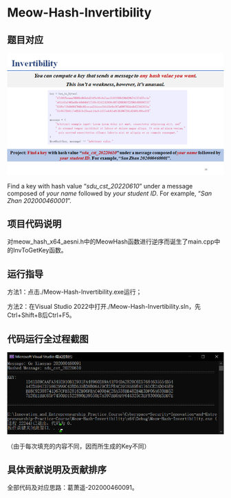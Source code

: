 # Meow-Hash-Invertibility

## 题目对应

![image-20220725151357310](README/assets/image-20220725151357310.png)

Find a key with hash value “*sdu_cst_20220610*” under a message composed of *your name* followed by *your student ID*. For example, “*San Zhan 202000460001*”.

## 项目代码说明

对meow_hash_x64_aesni.h中的MeowHash函数进行逆序而诞生了main.cpp中的InvToGetKey函数。

## 运行指导

方法1：点击./Meow-Hash-Invertibility.exe运行；

方法2：在Visual Studio 2022中打开./Meow-Hash-Invertibility.sln，先Ctrl+Shift+B后Ctrl+F5。

## 代码运行全过程截图

![image-20220726181252248](README/assets/image-20220726181252248.png)

（由于每次填充的内容不同，因而所生成的Key不同）

## 具体贡献说明及贡献排序

全部代码及对应思路：葛萧遥-202000460091。